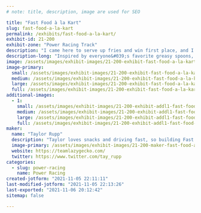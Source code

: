 ```yaml
---
# note: title, description, image are used for SEO

title: "Fast Food à la Kart"
slug: fast-food-a-la-kart
permalink: /exhibits/fast-food-a-la-kart/
exhibit-id: 21-200
exhibit-zone: "Power Racing Track"
description: "I came here to serve up fries and win first place, and I already brought the fries."
description-long: "Inspired by everyone&#039;s favorite greasy spoons, this driver is ready to serve up fast service and an even faster kart. Racing to a diner near you. Order up!"
image: /assets/images/exhibit-images/21-200-exhibit-fast-food-a-la-kart-received-468251664583103-large.jpeg
image-primary: 
  small: /assets/images/exhibit-images/21-200-exhibit-fast-food-a-la-kart-received-468251664583103-small.jpeg
  medium: /assets/images/exhibit-images/21-200-exhibit-fast-food-a-la-kart-received-468251664583103-medium.jpeg
  large: /assets/images/exhibit-images/21-200-exhibit-fast-food-a-la-kart-received-468251664583103-large.jpeg
  full: /assets/images/exhibit-images/21-200-exhibit-fast-food-a-la-kart-received-468251664583103-full.jpeg
additional-images: 
  - 1:
    small: /assets/images/exhibit-images/21-200-exhibit-addl1-fast-food-a-la-kart-received-1065141710954555-small.jpeg
    medium: /assets/images/exhibit-images/21-200-exhibit-addl1-fast-food-a-la-kart-received-1065141710954555-medium.jpeg
    large: /assets/images/exhibit-images/21-200-exhibit-addl1-fast-food-a-la-kart-received-1065141710954555-large.jpeg
    full: /assets/images/exhibit-images/21-200-exhibit-addl1-fast-food-a-la-kart-received-1065141710954555-full.jpeg
maker: 
  name: "Taylor Rupp"
  description: "Taylor loves snacks and driving fast, so building Fast Food was inevitable for her. Branching out from Batmobile, she&#039;s stepping out onto the track this year with her own kart. Let&#039;s race!"
  image-primary: /assets/images/exhibit-images/21-200-maker-fast-food-a-la-kart-received-268682565200256-medium.jpeg
  website: https://teamlazygecko.com/
  twitter: https://www.twitter.com/tay_rupp
categories: 
  - slug: power-racing
    name: Power Racing
created-jotform: "2021-11-05 22:11:11"
last-modified-jotform: "2021-11-05 22:13:26"
last-exported: "2021-11-06 20:12:42"
sitemap: false

---
```

